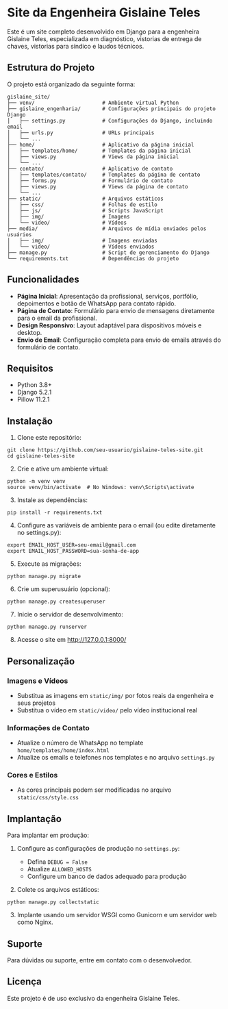 # Site da Engenheira Gislaine Teles

Este é um site completo desenvolvido em Django para a engenheira Gislaine Teles, especializada em diagnóstico, vistorias de entrega de chaves, vistorias para síndico e laudos técnicos.

## Estrutura do Projeto

O projeto está organizado da seguinte forma:

```
gislaine_site/
├── venv/                      # Ambiente virtual Python
├── gislaine_engenharia/       # Configurações principais do projeto Django
│   ├── settings.py            # Configurações do Django, incluindo email
│   ├── urls.py                # URLs principais
│   └── ...
├── home/                      # Aplicativo da página inicial
│   ├── templates/home/        # Templates da página inicial
│   ├── views.py               # Views da página inicial
│   └── ...
├── contato/                   # Aplicativo de contato
│   ├── templates/contato/     # Templates da página de contato
│   ├── forms.py               # Formulário de contato
│   ├── views.py               # Views da página de contato
│   └── ...
├── static/                    # Arquivos estáticos
│   ├── css/                   # Folhas de estilo
│   ├── js/                    # Scripts JavaScript
│   ├── img/                   # Imagens
│   └── video/                 # Vídeos
├── media/                     # Arquivos de mídia enviados pelos usuários
│   ├── img/                   # Imagens enviadas
│   └── video/                 # Vídeos enviados
├── manage.py                  # Script de gerenciamento do Django
└── requirements.txt           # Dependências do projeto
```

## Funcionalidades

- **Página Inicial**: Apresentação da profissional, serviços, portfólio, depoimentos e botão de WhatsApp para contato rápido.
- **Página de Contato**: Formulário para envio de mensagens diretamente para o email da profissional.
- **Design Responsivo**: Layout adaptável para dispositivos móveis e desktop.
- **Envio de Email**: Configuração completa para envio de emails através do formulário de contato.

## Requisitos

- Python 3.8+
- Django 5.2.1
- Pillow 11.2.1

## Instalação

1. Clone este repositório:
```
git clone https://github.com/seu-usuario/gislaine-teles-site.git
cd gislaine-teles-site
```

2. Crie e ative um ambiente virtual:
```
python -m venv venv
source venv/bin/activate  # No Windows: venv\Scripts\activate
```

3. Instale as dependências:
```
pip install -r requirements.txt
```

4. Configure as variáveis de ambiente para o email (ou edite diretamente no settings.py):
```
export EMAIL_HOST_USER=seu-email@gmail.com
export EMAIL_HOST_PASSWORD=sua-senha-de-app
```

5. Execute as migrações:
```
python manage.py migrate
```

6. Crie um superusuário (opcional):
```
python manage.py createsuperuser
```

7. Inicie o servidor de desenvolvimento:
```
python manage.py runserver
```

8. Acesse o site em http://127.0.0.1:8000/

## Personalização

### Imagens e Vídeos
- Substitua as imagens em `static/img/` por fotos reais da engenheira e seus projetos
- Substitua o vídeo em `static/video/` pelo vídeo institucional real

### Informações de Contato
- Atualize o número de WhatsApp no template `home/templates/home/index.html`
- Atualize os emails e telefones nos templates e no arquivo `settings.py`

### Cores e Estilos
- As cores principais podem ser modificadas no arquivo `static/css/style.css`

## Implantação

Para implantar em produção:

1. Configure as configurações de produção no `settings.py`:
   - Defina `DEBUG = False`
   - Atualize `ALLOWED_HOSTS`
   - Configure um banco de dados adequado para produção

2. Colete os arquivos estáticos:
```
python manage.py collectstatic
```

3. Implante usando um servidor WSGI como Gunicorn e um servidor web como Nginx.

## Suporte

Para dúvidas ou suporte, entre em contato com o desenvolvedor.

## Licença

Este projeto é de uso exclusivo da engenheira Gislaine Teles.

